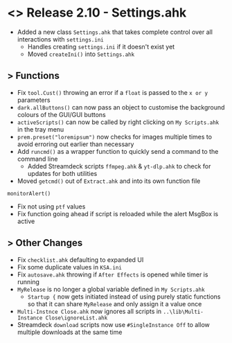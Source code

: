 # <> Release 2.10 - Settings.ahk 
- Added a new class `Settings.ahk` that takes complete control over all interactions with `settings.ini`
    - Handles creating `settings.ini` if it doesn't exist yet
    - Moved `createIni()` into `Settings.ahk`
    
## > Functions
- Fix `tool.Cust()` throwing an error if a `float` is passed to the `x or y` parameters
- `dark.allButtons()` can now pass an object to customise the background colours of the GUI/GUI buttons
- `activeScripts()` can now be called by right clicking on `My Scripts.ahk` in the tray menu
- `prem.preset("loremipsum")` now checks for images multiple times to avoid erroring out earlier than necessary 
- Add `runcmd()` as a wrapper function to quickly send a command to the command line
    - Added Streamdeck scripts `ffmpeg.ahk` & `yt-dlp.ahk` to check for updates for both utilities
- Moved `getcmd()` out of `Extract.ahk` and into its own function file

`monitorAlert()`
- Fix not using `ptf` values
- Fix function going ahead if script is reloaded while the alert MsgBox is active

## > Other Changes
- Fix `checklist.ahk` defaulting to expanded UI
- Fix some duplicate values in `KSA.ini`
- Fix `autosave.ahk` throwing if `After Effects` is opened while timer is running
- `MyRelease` is no longer a global variable defined in `My Scripts.ahk`
    - `Startup {` now gets initiated instead of using purely static functions so that it can share `MyRelease` and only assign it a value once
- `Multi-Instnce Close.ahk` now ignores all scripts in `..\lib\Multi-Instance Close\ignoreList.ahk`
- Streamdeck `download` scripts now use `#SingleInstance Off` to allow multiple downloads at the same time